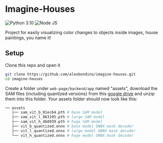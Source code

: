 # Imagine-Houses

![Python 3.10](https://img.shields.io/badge/python-3.10-blue.svg)
![Node JS](https://img.shields.io/badge/nodejs-18.16-green.svg)

Project for easily visualizing color changes to objects inside images, house paintings, you name it!

## Setup

Clone this repo and open it

```bash
git clone https://github.com/alexbondino/imagine-houses.git
cd imagine-houses
```

Create a folder under `web-page/backend/app` named "assets", download the SAM files (including quantized versions) from this [google drive](https://drive.google.com/drive/folders/1JVL1oGfZWsSuO4RpmSOw2UKkNObsnVtn?usp=drive_link) and unzip them into this folder. Your assets folder should now look like this:

```python
── assets
   ├── sam_vit_b_01ec64.pth # base SAM model
   ├── sam_vit_l_0b3195.pth # large SAM model
   ├── sam_vit_h_4b8939.pth # huge SAM model
   ├── vit_b_quantized.onnx # base model ONNX mask decoder
   ├── vit_l_quantized.onnx # large model ONNX mask decoder
   └── vit_h_quantized.onnx # huge model ONNX mask decoder
```